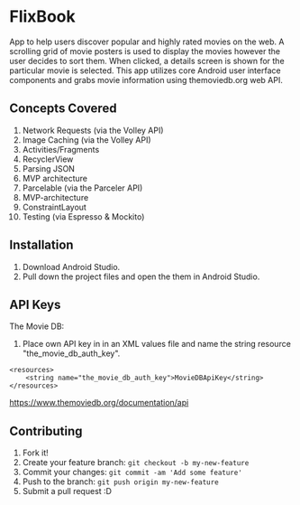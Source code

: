 # FlixBook

App to help users discover popular and highly rated movies on the web. A scrolling grid of movie posters is used to display the movies however the user decides to sort them. When clicked, a details screen is shown for the particular movie is selected. This app utilizes core Android user interface components and grabs movie information using themoviedb.org web API.

## Concepts Covered

1. Network Requests (via the Volley API)
2. Image Caching (via the Volley API)
3. Activities/Fragments
4. RecyclerView
5. Parsing JSON
6. MVP architecture
7. Parcelable (via the Parceler API)
8. MVP-architecture
9. ConstraintLayout
10. Testing (via Espresso & Mockito)

## Installation

1. Download Android Studio.
2. Pull down the project files and open the them in Android Studio.

## API Keys

The Movie DB:        

1. Place own API key in in an XML values file and name the string resource "the_movie_db_auth_key".

```
<resources>
    <string name="the_movie_db_auth_key">MovieDBApiKey</string>
</resources>
```

https://www.themoviedb.org/documentation/api

## Contributing

1. Fork it!
2. Create your feature branch: `git checkout -b my-new-feature`
3. Commit your changes: `git commit -am 'Add some feature'`
4. Push to the branch: `git push origin my-new-feature`
5. Submit a pull request :D
